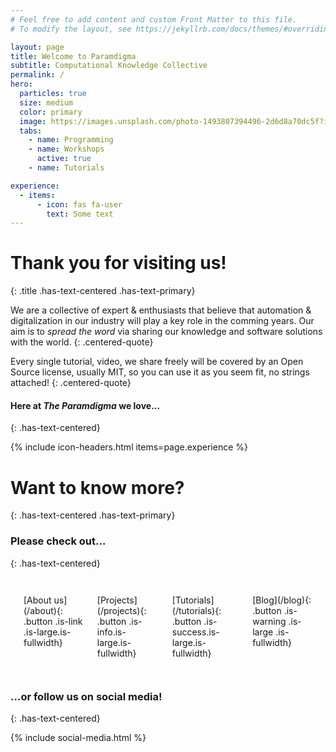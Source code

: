 ```yaml
---
# Feel free to add content and custom Front Matter to this file.
# To modify the layout, see https://jekyllrb.com/docs/themes/#overriding-theme-defaults

layout: page
title: Welcome to Paramdigma
subtitle: Computational Knowledge Collective
permalink: /
hero:
  particles: true
  size: medium
  color: primary
  image: https://images.unsplash.com/photo-1493807394496-2d6d8a70dc5f?ixlib=rb-1.2.1&ixid=eyJhcHBfaWQiOjEyMDd9&auto=format&fit=crop&w=2700&q=80
  tabs:
    - name: Programming
    - name: Workshops
      active: true
    - name: Tutorials

experience:
  - items:
      - icon: fas fa-user
        text: Some text
---
```


# Thank you for visiting us!
{: .title .has-text-centered .has-text-primary}

We are a collective of expert & enthusiasts that believe that automation & digitalization in our industry will play a key role in the comming years. Our aim is to _spread the word_ via sharing our knowledge and software solutions with the world.
{: .centered-quote}

Every single tutorial, video, we share freely will be covered by an Open Source license, usually MIT, so you can use it as you seem fit, no strings attached!
{: .centered-quote}

#### Here at _**The Paramdigma**_ we love...
{: .has-text-centered}

{% include icon-headers.html items=page.experience %}

# Want to know more?
{: .has-text-centered .has-text-primary}

### Please check out...
{: .has-text-centered}

<div class="columns" style="padding-bottom:2em;padding-top:2em;">
<div class="column"></div>
<div class="column has-text-centered" markdown="1">
[About us](/about){: .button .is-link .is-large.is-fullwidth}
</div>
<div class="column has-text-centered" markdown="1">
[Projects](/projects){: .button .is-info.is-large.is-fullwidth}
</div>
<div class="column has-text-centered" markdown="1">
[Tutorials](/tutorials){: .button .is-success.is-large.is-fullwidth}
</div>
<div class="column has-text-centered" markdown="1">
[Blog](/blog){: .button .is-warning .is-large .is-fullwidth}
</div>
<div class="column"></div>
</div>

### ...or follow us on social media!
{: .has-text-centered}

{% include social-media.html %}

<!-- {% include net-fiddle.html code="sOf7Rf" height="450px" %} -->
